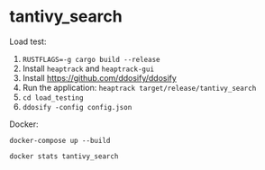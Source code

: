 # tantivy_search

Load test:

1. `RUSTFLAGS=-g cargo build --release`
2. Install `heaptrack` and `heaptrack-gui`
3. Install https://github.com/ddosify/ddosify
4. Run the application: `heaptrack target/release/tantivy_search`
5. `cd load_testing`
6. `ddosify -config config.json`

Docker:

`docker-compose up --build`

`docker stats tantivy_search`

